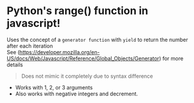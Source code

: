 # Python's range() function in javascript!
Uses the concept of a `generator function` with `yield` to return the number after each iteration <br>
See (https://developer.mozilla.org/en-US/docs/Web/Javascript/Reference/Global_Objects/Generator) for more details

> Does not mimic it completely due to syntax difference
- Works with 1, 2, or 3 arguments
- Also works with negative integers and decrement.
